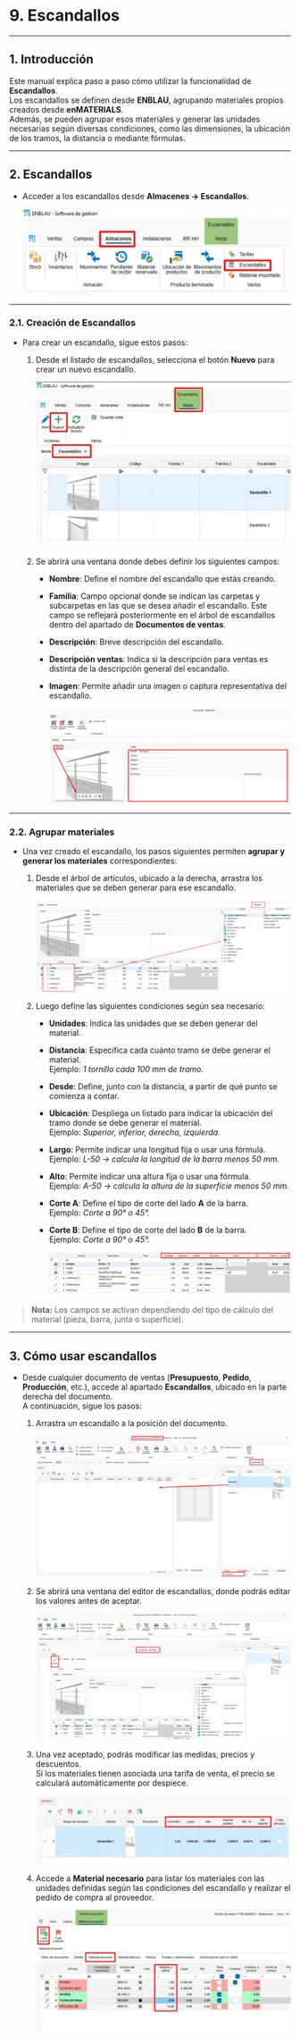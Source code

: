 # 9. Escandallos

---

## 1. Introducción

Este manual explica paso a paso cómo utilizar la funcionalidad de **Escandallos**.  
Los escandallos se definen desde **ENBLAU**, agrupando materiales propios creados desde **enMATERIALS**.  
Además, se pueden agrupar esos materiales y generar las unidades necesarias según diversas condiciones, como las dimensiones, la ubicación de los tramos, la distancia o mediante fórmulas.

---

## 2. Escandallos

- Acceder a los escandallos desde **Almacenes → Escandallos**.

  ![Escandallos](Imagenes/UT_Escandallos/escandallos.png)

---

### 2.1. Creación de Escandallos

- Para crear un escandallo, sigue estos pasos:

  1. Desde el listado de escandallos, selecciona el botón **Nuevo** para crear un nuevo escandallo.

     ![Escandallos](Imagenes/UT_Escandallos/escandallos2.png)

  2. Se abrirá una ventana donde debes definir los siguientes campos:

     - **Nombre**: Define el nombre del escandallo que estás creando.  
     - **Familia**: Campo opcional donde se indican las carpetas y subcarpetas en las que se desea añadir el escandallo. Este campo se reflejará posteriormente en el árbol de escandallos dentro del apartado de **Documentos de ventas**.  
     - **Descripción**: Breve descripción del escandallo.  
     - **Descripción ventas**: Indica si la descripción para ventas es distinta de la descripción general del escandallo.  
     - **Imagen**: Permite añadir una imagen o captura representativa del escandallo.

       ![Escandallos](Imagenes/UT_Escandallos/escandallos3.png)

---

### 2.2. Agrupar materiales

- Una vez creado el escandallo, los pasos siguientes permiten **agrupar y generar los materiales** correspondientes:

    1. Desde el árbol de artículos, ubicado a la derecha, arrastra los materiales que se deben generar para ese escandallo.

        ![Escandallos](Imagenes/UT_Escandallos/escandallos4.png)

    2. Luego define las siguientes condiciones según sea necesario:

        - **Unidades**: Indica las unidades que se deben generar del material.  
        - **Distancia**: Especifica cada cuánto tramo se debe generar el material.  
          Ejemplo: *1 tornillo cada 100 mm de tramo.*  
        - **Desde**: Define, junto con la distancia, a partir de qué punto se comienza a contar.  
        - **Ubicación**: Despliega un listado para indicar la ubicación del tramo donde se debe generar el material.  
          Ejemplo: *Superior, inferior, derecha, izquierda.*  
        - **Largo**: Permite indicar una longitud fija o usar una fórmula.  
          Ejemplo: *L-50 → calcula la longitud de la barra menos 50 mm.*  
        - **Alto**: Permite indicar una altura fija o usar una fórmula.  
          Ejemplo: *A-50 → calcula la altura de la superficie menos 50 mm.*  
        - **Corte A**: Define el tipo de corte del lado **A** de la barra.  
          Ejemplo: *Corte a 90° o 45°.*  
        - **Corte B**: Define el tipo de corte del lado **B** de la barra.  
          Ejemplo: *Corte a 90° o 45°.*

          ![Escandallos](Imagenes/UT_Escandallos/escandallos5.png)
      
> **Nota:** Los campos se activan dependiendo del tipo de cálculo del material (pieza, barra, junta o superficie).

---

## 3. Cómo usar escandallos

- Desde cualquier documento de ventas (**Presupuesto**, **Pedido**, **Producción**, etc.), accede al apartado **Escandallos**, ubicado en la parte derecha del documento.  
  A continuación, sigue los pasos:

    1. Arrastra un escandallo a la posición del documento.

        ![Escandallos](Imagenes/UT_Escandallos/escandallos_ventas.png)

    2. Se abrirá una ventana del editor de escandallos, donde podrás editar los valores antes de aceptar.

        ![Escandallos](Imagenes/UT_Escandallos/escandallos_ventas2.png)

    3. Una vez aceptado, podrás modificar las medidas, precios y descuentos.  
      Si los materiales tienen asociada una tarifa de venta, el precio se calculará automáticamente por despiece.

        ![Escandallos](Imagenes/UT_Escandallos/escandallos_ventas3.png)
    
    4. Accede a **Material necesario** para listar los materiales con las unidades definidas según las condiciones del escandallo y realizar el pedido de compra al proveedor.

        ![Escandallos](Imagenes/UT_Escandallos/escandallos_ventas4.png)
